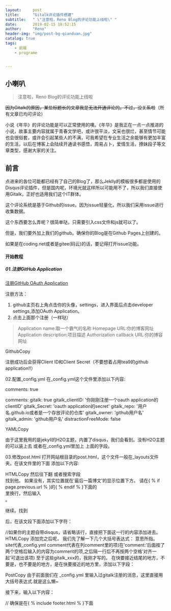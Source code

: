```yaml
---
layout:     post
title:      "Gitalk评论插件搭建"
subtitle:   " \"注意啦，Reno Blog的评论功能上线啦\" "
date:       2019-02-15 18:52:15
author:     "Reno"
header-img: "img/post-bg-qianduan.jpg"
catalog: true
tags:
    - 前端
    - programe


---
```


## 小喇叭

>  注意啦，Reno Blog的评论功能上线啦

~~因为Gitalk的原因，某些标题长的文章我是无法开通评论的。不过，没关系啦~~（所有文章已均可评论）

小说《年华》的评论功能是可以正常使用的噢。《年华》是我正在一点一点推进的小说，故事主要内容就属于青春文学吧，或许很平淡，文采也很烂，甚至情节可能也会很俗套，或许会引起某些人的不满，可我希望在专业生活之余能够有更加丰富的生活，以后在博客上会陆续开通读书感悟，周易占卜，爱情生活，撩妹段子等文章类型，感谢大家的关注。

## 前言

点进来的各位可能都已经有了自己的Blog了，那么Jeklly的模板很多都是使用的Disqus评论插件，但是国内呢，环境光就这样所以可能用不了，所以我们直接使用Gitalk，正好也适用我们这个IT群体。

这个评论系统是基于Github的issue。因为issue轻量化，所以我们采用issue进行收集数据。

这个东西要怎么弄呢？很简单哒，只需要引入css文件和js就可以了。

但是，我们要外加上我们的github。确保你的Blog是在Github Pages上创建的。

如果是在coding.net或者是gitee(码云)的话，要记得打开issue功能。 

#### 开始教程

##### 01.注册GitHub Application

[注册GitHub OAuth Application](https://github.com/settings/applications/new)

注册方法：

1. github主页右上角点击你的头像，settings，进入界面后点击developer settings,添加OAuth Application。
2. 点击上面那个注册（一样哒）

>  Application name:取一个霸气的名称 
>  Homepage URL:你的博客网址
>  Application description:项目描述 
>  Authorization callback URL:你的博容网址

GithubCopy

注册成功后会获得Client ID和Client Secret（不要想着占用tea9的github application!!）


02.配置_config.yml
在_config.yml这个文件里添加以下内容:


comments: true

comments:
  gitalk: true
  gitalk_clientID: '你刚刚注册一个oauth application的clientID'
  gitalk_Secret: 'oauth application的secret'
  gitalk_repo: '用户名.github.io或者是一个存放评论的仓库'
  gitalk_owner: 'github用户名'
  gitalk_admin: 'github用户名'
  distractionFreeMode: false

YAMLCopy

由于这里我用的是jekyll的H2O主题，内置了disqus，我们会看到。没有H2O主题的可以装上去 或者在_config.yml里加上 上面的字段。

03.修改post.html
打开网站根目录的post.html，这个文件一般在_layouts文件夹。在该文件里的<html>下面 添加以下内容:

<link rel="stylesheet" href="https://cdn.jsdelivr.net/npm/gitalk@1/dist/gitalk.css">
HTMLCopy
然后往下翻 或者搜索字段<section class="post-footer-item comment">找到他。
如果没有，其实位置就在’最后一篇博文’的显示位置下方。
请在{ % if page.previous.url % }的{ % endif % }下面的</section>里换行，然后输入<section class="post-footer-item comment">。

继续。找到<section class="post-footer-item comment">后，在该文段下面添加以下字符：

<div id="disqus_thread"></div> //如果你的主题自带disqus，请省略该行，直接把下面这一行的内容添加进去。
<div id="gitalk_container"></div>
HTMLCopy
添加完之后呢， 我们先了解一下几个大括号表达式： 意思所指。
site代表_config.yml
comment代表在列comment里的项(在’comment:’后面按了两个空格后输入的内容为comment的项,之后隔一行后不再按两个空格’对齐一起’可退出该项)
至于这些gitalk_xxx的，我刚才写的。
在快要接近结尾的地方，不要是</body>，也不要是</html>的地方，是在快要接近</body>的地方里，添加以下字段：



  <script>
    var gitalk = new Gitalk({
      clientID: '输入clientid表达式',
      clientSecret: '输入secret表达式',
      repo: '输入gitalk repo表达式',
      owner: '输入gitalk owner表达式',
      admin: '输入gitalk admin表达式',
      id: location.pathname,     
      distractionFreeMode: '输入distractionFreeMode表达式'  
    })
    gitalk.render('gitalk_container')
  </script>


PostCopy
由于前面我们在 _config.yml 里输入过gitalk注册的消息，这里直接用大括号表达式.就是这么懒~

接下来，输入以下内容：



  // 确保是在{ %  include footer.html  % }下面

<script src="https://cdn.jsdelivr.net/npm/gitalk@1/dist/gitalk.min.js"></script>



